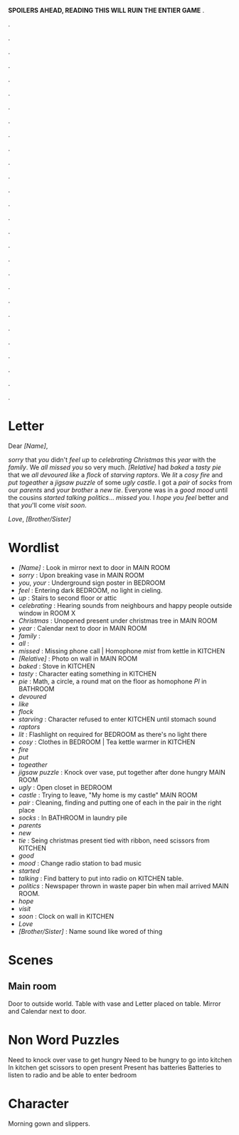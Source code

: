 **SPOILERS AHEAD, READING THIS WILL RUIN THE ENTIER GAME**
.

.

.

.

.

.

.

.

.

.

.

.

.

.

.

.

.

.

.

.

.

.

.

.

.

.

.

.

.


Letter
======

Dear _[Name]_,

_sorry_ that _you_ didn't _feel_ _up_ to _celebrating_ _Christmas_ this _year_ with the _family_.
We _all_ _missed_ _you_ so very much.
_[Relative]_ had _baked_ a _tasty_ _pie_ that we _all_ _devoured_ _like_ a _flock_ of _starving_ _raptors_.
We _lit_ a _cosy_ _fire_
and _put_ _togeather_ a _jigsaw puzzle_ of some _ugly_ _castle_.
I got a _pair_ of _socks_ from our _parents_ and _your_ _brother_ a _new_ _tie_.
Everyone was in a _good_ _mood_ until the cousins _started_ _talking_ _politics_... _missed_ _you_.
I _hope_ _you_ _feel_ better and that _you_'ll come _visit_ _soon_.

_Love_,
_[Brother/Sister]_

Wordlist
========

 * _[Name]_ : Look in mirror next to door in MAIN ROOM
 * _sorry_ : Upon breaking vase in MAIN ROOM
 * _you_, _your_ : Underground sign poster in BEDROOM
 * _feel_ : Entering dark BEDROOM, no light in cieling.
 * _up_ : Stairs to second floor or attic
 * _celebrating_ : Hearing sounds from neighbours and happy people outside window in ROOM X
 * _Christmas_ : Unopened present under christmas tree in MAIN ROOM
 * _year_ : Calendar next to door in MAIN ROOM
 * _family_ :
 * _all_ :
 * _missed_ : Missing phone call | Homophone _mist_ from kettle in KITCHEN 
 * _[Relative]_ : Photo on wall in MAIN ROOM
 * _baked_ : Stove in KITCHEN
 * _tasty_ : Character eating something in KITCHEN
 * _pie_ : Math, a circle, a round mat on the floor as homophone _PI_ in BATHROOM
 * _devoured_
 * _like_
 * _flock_
 * _starving_ : Character refused to enter KITCHEN until stomach sound
 * _raptors_
 * _lit_ : Flashlight on required for BEDROOM as there's no light there
 * _cosy_ : Clothes in BEDROOM | Tea kettle warmer in KITCHEN
 * _fire_
 * _put_
 * _togeather_
 * _jigsaw puzzle_ : Knock over vase, put together after done hungry MAIN ROOM
 * _ugly_ : Open closet in BEDROOM
 * _castle_ : Trying to leave, "My home is my castle" MAIN ROOM
 * _pair_ : Cleaning, finding and putting one of each in the pair in the right place
 * _socks_ : In BATHROOM in laundry pile
 * _parents_
 * _new_
 * _tie_ : Seing christmas present tied with ribbon, need scissors from KITCHEN
 * _good_
 * _mood_ : Change radio station to bad music
 * _started_
 * _talking_ : Find battery to put into radio on KITCHEN table.
 * _politics_ : Newspaper thrown in waste paper bin when mail arrived MAIN ROOM.
 * _hope_
 * _visit_
 * _soon_ : Clock on wall in KITCHEN
 * _Love_
 * _[Brother/Sister]_ : Name sound like wored of thing
 
Scenes
======

Main room
---------

Door to outside world.
Table with vase and Letter placed on table.
Mirror and Calendar next to door.

Non Word Puzzles
================

Need to knock over vase to get hungry
Need to be hungry to go into kitchen
In kitchen get scissors to open present
Present has batteries
Batteries to listen to radio and be able to enter bedroom

Character
=========

Morning gown and slippers.

